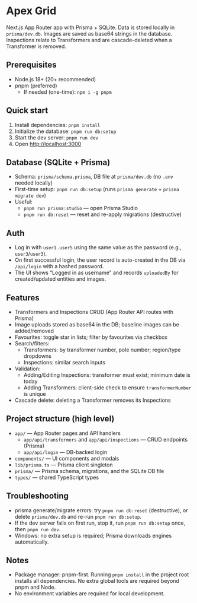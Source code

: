 # Apex Grid

Next.js App Router app with Prisma + SQLite. Data is stored locally in `prisma/dev.db`. Images are saved as base64 strings in the database. Inspections relate to Transformers and are cascade-deleted when a Transformer is removed.

## Prerequisites

- Node.js 18+ (20+ recommended)
- pnpm (preferred)
  - If needed (one-time): `npm i -g pnpm`

## Quick start

1) Install dependencies: `pnpm install`
2) Initialize the database: `pnpm run db:setup`
3) Start the dev server: `pnpm run dev`
4) Open <http://localhost:3000>

## Database (SQLite + Prisma)

- Schema: `prisma/schema.prisma`, DB file at `prisma/dev.db` (no `.env` needed locally)
- First-time setup: `pnpm run db:setup` (runs `prisma generate` + `prisma migrate dev`)
- Useful:
  - `pnpm run prisma:studio` — open Prisma Studio
  - `pnpm run db:reset` — reset and re-apply migrations (destructive)

## Auth

- Log in with `user1`..`user5` using the same value as the password (e.g., `user3`/`user3`).
- On first successful login, the user record is auto-created in the DB via `/api/login` with a hashed password.
- The UI shows “Logged in as username” and records `uploadedBy` for created/updated entities and images.

## Features

- Transformers and Inspections CRUD (App Router API routes with Prisma)
- Image uploads stored as base64 in the DB; baseline images can be added/removed
- Favourites: toggle star in lists; filter by favourites via checkbox
- Search/filters:
  - Transformers: by transformer number, pole number; region/type dropdowns
  - Inspections: similar search inputs
- Validation:
  - Adding/Editing Inspections: transformer must exist; minimum date is today
  - Adding Transformers: client-side check to ensure `transformerNumber` is unique
- Cascade delete: deleting a Transformer removes its Inspections

## Project structure (high level)

- `app/` — App Router pages and API handlers
  - `app/api/transformers` and `app/api/inspections` — CRUD endpoints (Prisma)
  - `app/api/login` — DB-backed login
- `components/` — UI components and modals
- `lib/prisma.ts` — Prisma client singleton
- `prisma/` — Prisma schema, migrations, and the SQLite DB file
- `types/` — shared TypeScript types

## Troubleshooting

- prisma generate/migrate errors: try `pnpm run db:reset` (destructive), or delete `prisma/dev.db` and re-run `pnpm run db:setup`.
- If the dev server fails on first run, stop it, run `pnpm run db:setup` once, then `pnpm run dev`.
- Windows: no extra setup is required; Prisma downloads engines automatically.

## Notes

- Package manager: pnpm-first. Running `pnpm install` in the project root installs all dependencies. No extra global tools are required beyond pnpm and Node.
- No environment variables are required for local development.
